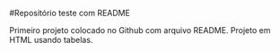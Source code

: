#Repositório teste com README

Primeiro projeto colocado no Github com arquivo README.
Projeto em HTML usando tabelas.
